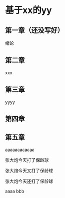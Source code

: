 # 基于xx的yy


## 第一章（还没写好）
绪论

## 第二章
xxx

## 第三章
yyyy

## 第四章

## 第五章
aaaaaaaaaaaa




张大炮今天打了保龄球

张大炮今天又打了保龄球

张大炮今天还打了保龄球


aaaa
bbb
